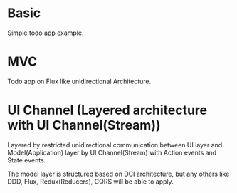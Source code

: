 # Basic

Simple todo app example.

# MVC

Todo app on Flux like unidirectional Architecture.

# UI Channel (Layered architecture with UI Channel(Stream))

Layered by restricted unidirectional communication between UI layer and
Model(Application) layer by UI Channel(Stream) with Action events and State events.

The model layer is structured based on DCI architecture, but any others
like DDD, Flux, Redux(Reducers), CQRS will be able to apply. 
